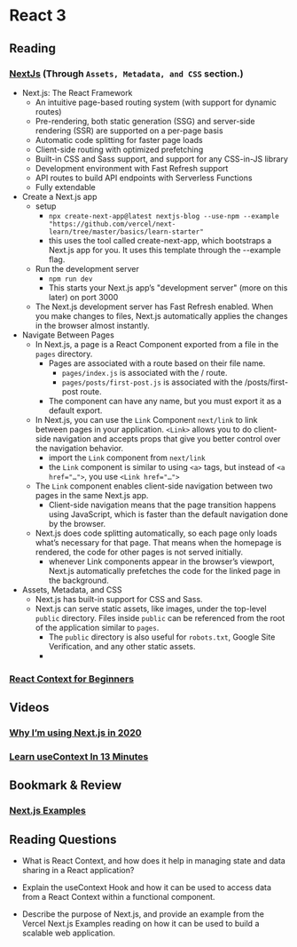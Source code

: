 # React 3

## Reading

### [NextJs](https://nextjs.org/learn/basics/getting-started) (Through `Assets, Metadata, and CSS` section.)

- Next.js: The React Framework
  - An intuitive page-based routing system (with support for dynamic routes)
  - Pre-rendering, both static generation (SSG) and server-side rendering (SSR) are supported on a per-page basis
  - Automatic code splitting for faster page loads
  - Client-side routing with optimized prefetching
  - Built-in CSS and Sass support, and support for any CSS-in-JS library
  - Development environment with Fast Refresh support
  - API routes to build API endpoints with Serverless Functions
  - Fully extendable
- Create a Next.js app
  - setup
    - `npx create-next-app@latest nextjs-blog --use-npm --example "https://github.com/vercel/next-learn/tree/master/basics/learn-starter"`
    - this uses the tool called create-next-app, which bootstraps a Next.js app for you. It uses this template through the --example flag.
  - Run the development server
    - `npm run dev`
    - This starts your Next.js app’s "development server" (more on this later) on port 3000
  - The Next.js development server has Fast Refresh enabled. When you make changes to files, Next.js automatically applies the changes in the browser almost instantly.
- Navigate Between Pages
  - In Next.js, a page is a React Component exported from a file in the `pages` directory.
    - Pages are associated with a route based on their file name.
      - `pages/index.js` is associated with the / route.
      - `pages/posts/first-post.js` is associated with the /posts/first-post route.
    - The component can have any name, but you must export it as a default export.
  - In Next.js, you can use the `Link` Component `next/link` to link between pages in your application. `<Link>` allows you to do client-side navigation and accepts props that give you better control over the navigation behavior.
    - import the `Link` component from `next/link`
    - the `Link` component is similar to using `<a>` tags, but instead of `<a href="…">`, you use `<Link href="…">`
  - The `Link` component enables client-side navigation between two pages in the same Next.js app.
    - Client-side navigation means that the page transition happens using JavaScript, which is faster than the default navigation done by the browser.
  - Next.js does code splitting automatically, so each page only loads what’s necessary for that page. That means when the homepage is rendered, the code for other pages is not served initially.
    - whenever Link components appear in the browser’s viewport, Next.js automatically prefetches the code for the linked page in the background.
- Assets, Metadata, and CSS
  - Next.js has built-in support for CSS and Sass.
  - Next.js can serve static assets, like images, under the top-level `public` directory. Files inside `public` can be referenced from the root of the application similar to `pages`.
    - The `public` directory is also useful for `robots.txt`, Google Site Verification, and any other static assets.
    - 



### [React Context for Beginners](https://www.freecodecamp.org/news/react-context-for-beginners/)

## Videos

### [Why I’m using Next.js in 2020](https://www.youtube.com/watch?v=rtgbaKBhdkk)

### [Learn useContext In 13 Minutes](https://www.youtube.com/watch?v=5LrDIWkK_Bc)

## Bookmark & Review

### [Next.js Examples](https://github.com/vercel/next.js/tree/canary/examples)

## Reading Questions

- What is React Context, and how does it help in managing state and data sharing in a React application?

- Explain the useContext Hook and how it can be used to access data from a React Context within a functional component.

- Describe the purpose of Next.js, and provide an example from the Vercel Next.js Examples reading on how it can be used to build a scalable web application.
